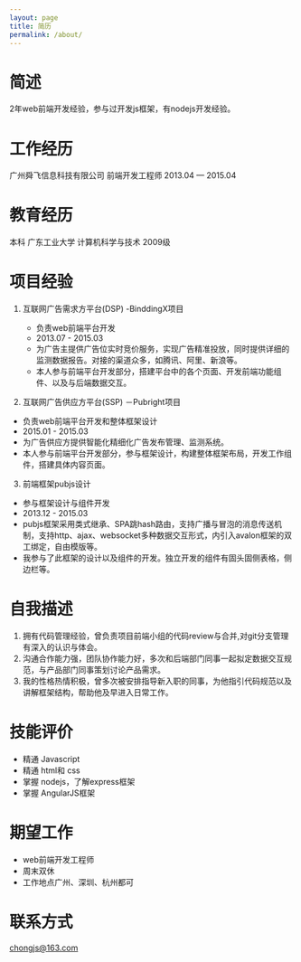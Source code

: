 ```yaml
---
layout: page
title: 简历
permalink: /about/
---
```



# 简述
2年web前端开发经验，参与过开发js框架，有nodejs开发经验。


# 工作经历
广州舜飞信息科技有限公司
前端开发工程师
2013.04 — 2015.04

# 教育经历
本科 广东工业大学 计算机科学与技术 2009级


# 项目经验

1. 互联网广告需求方平台(DSP) -BinddingX项目
	- 负责web前端平台开发
	- 2013.07 - 2015.03
	- 为广告主提供广告位实时竞价服务，实现广告精准投放，同时提供详细的监测数据报告。对接的渠道众多，如腾讯、阿里、新浪等。
	- 本人参与前端平台开发部分，搭建平台中的各个页面、开发前端功能组件、以及与后端数据交互。

2. 互联网广告供应方平台(SSP) －Pubright项目
- 负责web前端平台开发和整体框架设计
- 2015.01 - 2015.03
- 为广告供应方提供智能化精细化广告发布管理、监测系统。
- 本人参与前端平台开发部分，参与框架设计，构建整体框架布局，开发工作组件，搭建具体内容页面。

3. 前端框架pubjs设计
- 参与框架设计与组件开发
- 2013.12 - 2015.03
- pubjs框架采用类式继承、SPA跳hash路由，支持广播与冒泡的消息传送机制，支持http、ajax、websocket多种数据交互形式，内引入avalon框架的双工绑定，自由模版等。
- 我参与了此框架的设计以及组件的开发。独立开发的组件有固头固侧表格，侧边栏等。

# 自我描述

1. 拥有代码管理经验，曾负责项目前端小组的代码review与合并,对git分支管理有深入的认识与体会。
2. 沟通合作能力强，团队协作能力好，多次和后端部门同事一起拟定数据交互规范，与产品部门同事策划讨论产品需求。
3. 我的性格热情积极，曾多次被安排指导新入职的同事，为他指引代码规范以及讲解框架结构，帮助他及早进入日常工作。

# 技能评价

- 精通 Javascript
- 精通 html和 css
- 掌握 nodejs，了解express框架
- 掌握 AngularJS框架

# 期望工作

- web前端开发工程师
- 周末双休
- 工作地点广州、深圳、杭州都可

# 联系方式
chongjs@163.com
